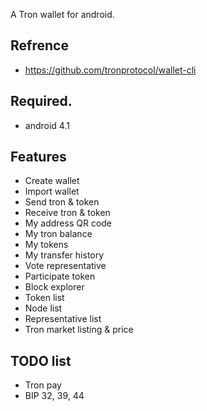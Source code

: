 A Tron wallet for android.

## Refrence
- https://github.com/tronprotocol/wallet-cli

## Required.
 - android 4.1

## Features

- Create wallet
- Import wallet
- Send tron & token
- Receive tron & token
- My address QR code
- My tron balance
- My tokens
- My transfer history
- Vote representative
- Participate token
- Block explorer
- Token list
- Node list
- Representative list
- Tron market listing & price

## TODO list

- Tron pay
- BIP 32, 39, 44
